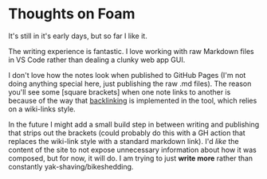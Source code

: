 # Thoughts on Foam

It's still in it's early days, but so far I like it.

The writing experience is fantastic. I love working with raw Markdown files in VS Code rather than dealing a clunky web app GUI.

I don't love how the notes look when published to GitHub Pages (I'm not doing anything special here, just publishing the raw .md files). The reason you'll see some [square brackets] when one note links to another is because of the way that [backlinking](https://foambubble.github.io/foam/backlinking) is implemented in the tool, which relies on a wiki-links style.

In the future I might add a small build step in between writing and publishing that strips out the brackets (could probably do this with a GH action that replaces the wiki-link style with a standard markdown link). I'd _like_ the content of the site to not expose unnecessary information about how it was composed, but for now, it will do. I am trying to just **write more** rather than constantly yak-shaving/bikeshedding.
